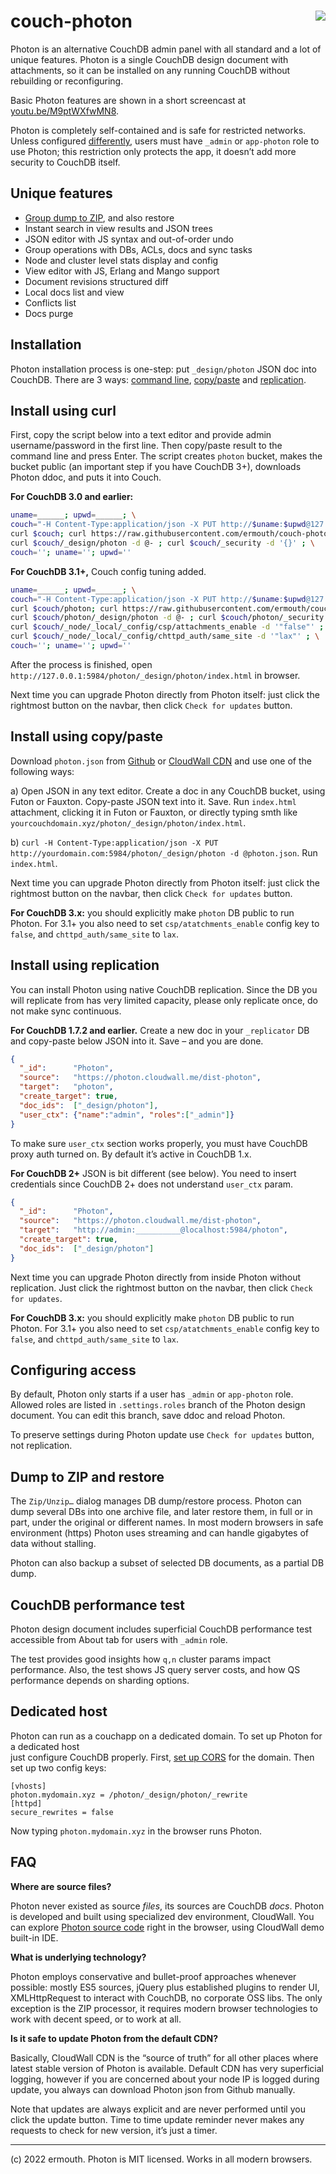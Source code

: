 # <img align="right" src="http://jquerymy.com/kod/photon-github.png" /> couch-photon
Photon is an alternative CouchDB admin panel with all standard and a lot of unique features. Photon is a single CouchDB design document with attachments, so it can be installed on any running CouchDB without rebuilding or reconfiguring.

Basic Photon features are shown in a short screencast at [youtu.be/M9ptWXfwMN8](https://youtu.be/M9ptWXfwMN8).

Photon is completely self-contained and is safe for restricted networks. Unless configured [differently](#configuring-access), users must have `_admin` or `app-photon` role to use Photon; this restriction only protects the app, it doesn’t add more security to CouchDB itself.

## Unique features

* [Group dump to ZIP](#dump-to-zip-and-restore), and also restore
* Instant search in view results and JSON trees
* JSON editor with JS syntax and out-of-order undo
* Group operations with DBs, ACLs, docs and sync tasks
* Node and cluster level stats display and config
* View editor with JS, Erlang and Mango support
* Document revisions structured diff
* Local docs list and view
* Conflicts list
* Docs purge

## Installation

Photon installation process is one-step: put `_design/photon` JSON doc into CouchDB. There are 3 ways: [command line](#install-using-curl), [copy/paste](#install-using-copypaste) and [replication](#install-using-replication).

## Install using curl

First, copy the script below into a text editor and provide admin username/password in the first line. Then copy/paste result to the command line and press Enter. The script creates `photon` bucket, makes the bucket public (an important step if you have CouchDB 3+), downloads Photon ddoc, and puts it into Couch.

__For CouchDB 3.0 and earlier:__
```bash
uname=______; upwd=______; \
couch="-H Content-Type:application/json -X PUT http://$uname:$upwd@127.0.0.1:5984/photon"; \
curl $couch; curl https://raw.githubusercontent.com/ermouth/couch-photon/master/photon.json | \
curl $couch/_design/photon -d @- ; curl $couch/_security -d '{}' ; \
couch=''; uname=''; upwd=''
```

__For CouchDB 3.1+,__ Couch config tuning added.
```bash
uname=______; upwd=______; \
couch="-H Content-Type:application/json -X PUT http://$uname:$upwd@127.0.0.1:5984"; \
curl $couch/photon; curl https://raw.githubusercontent.com/ermouth/couch-photon/master/photon.json | \
curl $couch/photon/_design/photon -d @- ; curl $couch/photon/_security -d '{}' ; \
curl $couch/_node/_local/_config/csp/attachments_enable -d '"false"' ; \
curl $couch/_node/_local/_config/chttpd_auth/same_site -d '"lax"' ; \
couch=''; uname=''; upwd=''
```

After the process is finished, open `http://127.0.0.1:5984/photon/_design/photon/index.html` in browser. 

Next time you can upgrade Photon directly from Photon itself: just click the rightmost button on the navbar, then click `Check for updates` button.

## Install using copy/paste

Download `photon.json` from [Github](https://raw.githubusercontent.com/ermouth/couch-photon/master/photon.json) or [CloudWall CDN](https://cdn.cloudwall.me/photon/photon.json) and use one of the following ways:

a) Open JSON in any text editor. Create a doc in any CouchDB bucket, using Futon or Fauxton. Copy-paste JSON text into it. Save. Run `index.html` attachment, clicking it in Futon or Fauxton, or directly typing smth like `yourcouchdomain.xyz/photon/_design/photon/index.html`.

b) `curl -H Content-Type:application/json -X PUT http://yourdomain.com:5984/photon/_design/photon -d @photon.json`. Run `index.html`.

Next time you can upgrade Photon directly from Photon itself: just click the rightmost button on the navbar, then click `Check for updates` button.

**For CouchDB 3.x:** you should explicitly make `photon` DB public to run Photon. For 3.1+ you also need to set `csp/atatchments_enable` config key to `false`, and `chttpd_auth/same_site` to `lax`.

## Install using replication

You can install Photon using native CouchDB replication. Since the DB you will replicate from has very limited capacity, please only replicate once, do not make sync continuous.

__For CouchDB 1.7.2 and earlier.__ Create a new doc in your `_replicator` DB and copy-paste below JSON into it. Save – and you are done.
```json
{
  "_id":      "Photon",
  "source":   "https://photon.cloudwall.me/dist-photon",
  "target":   "photon",
  "create_target": true,
  "doc_ids":  ["_design/photon"],
  "user_ctx": {"name":"admin", "roles":["_admin"]}
}
```
To make sure `user_ctx` section works properly, you must have CouchDB proxy auth turned on. By default it’s active in CouchDB 1.x.

__For CouchDB 2+__ JSON is bit different (see below). You need to insert credentials since CouchDB 2+ does not understand `user_ctx` param.
```json
{
  "_id":      "Photon",
  "source":   "https://photon.cloudwall.me/dist-photon",
  "target":   "http://admin:__________@localhost:5984/photon",
  "create_target": true,
  "doc_ids":  ["_design/photon"]
}
```

Next time you can upgrade Photon directly from inside Photon without replication. Just click the rightmost button on the navbar, then click `Check for updates`.

**For CouchDB 3.x:** you should explicitly make `photon` DB public to run Photon. For 3.1+ you also need to set `csp/atatchments_enable` config key to `false`, and `chttpd_auth/same_site` to `lax`.

## Configuring access

By default, Photon only starts if a user has `_admin` or `app-photon` role. Allowed roles are listed in `.settings.roles` branch of the Photon design document. You can edit this branch, save ddoc and reload Photon. 

To preserve settings during Photon update use `Check for updates` button, not replication.

## Dump to ZIP and restore

The `Zip/Unzip…` dialog manages DB dump/restore process. Photon can dump several DBs into one archive file, and later restore them, in full or in part, under the original or different names. In most modern browsers in safe environment (https) Photon uses streaming and can handle gigabytes of data without stalling.

Photon can also backup a subset of selected DB documents, as a partial DB dump.

## CouchDB performance test

Photon design document includes superficial CouchDB performance test accessible from About tab for users with `_admin` role.

The test provides good insights how `q,n` cluster params impact performance. Also, the test shows JS query server costs, and how QS performance depends on sharding options.

## Dedicated host

Photon can run as a couchapp on a dedicated domain. To set up Photon for a dedicated host  
just configure CouchDB properly. First, [set up CORS](https://cloudwall.me/setup_couch#h-16ylld74) 
for the domain. Then set up two config keys:
```
[vhosts] 
photon.mydomain.xyz = /photon/_design/photon/_rewrite
[httpd]
secure_rewrites = false
```
Now typing `photon.mydomain.xyz` in the browser runs Photon.

## FAQ

__Where are source files?__

Photon never existed as source _files_, its sources are CouchDB _docs_. Photon is developed and built using specialized dev environment, CloudWall. You can explore [Photon source code](https://cloudwall.me/_demo/#cw/Manifest/!WyJlZGl0IiwiY3ctUGhvdG9uLTFjY2QiXQ--) right in the browser, using CloudWall demo built-in IDE.

__What is underlying technology?__

Photon employs conservative and bullet-proof approaches whenever possible: mostly ES5 sources, jQuery plus established plugins to render UI, XMLHttpRequest to interact with CouchDB, no corporate OSS libs. The only exception is the ZIP processor, it requires modern browser technologies to work with decent speed, or to work at all.

__Is it safe to update Photon from the default CDN?__

Basically, CloudWall CDN is the “source of truth” for all other places where latest stable version of Photon is available. Default CDN has very superficial logging, however if you are concerned about your node IP is logged during update, you always can download Photon json from Github manually.

Note that updates are always explicit and are never performed until you click the update button. Time to time update reminder never makes any requests to check for new version, it’s just a timer.

---

(c) 2022 ermouth. Photon is MIT licensed. Works in all modern browsers. 
